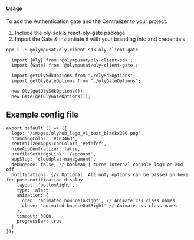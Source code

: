 #### Usage
To add the Authentication gate and the Centralizer to your project:
1. Include the oly-sdk & react-oly-gate package
2. Import the Gate & instantiate it with your branding info and credentials

```
npm i -S @olympusat/oly-client-sdk oly-client-gate
```


```
  import {Oly} from '@olympusat/oly-client-sdk';
  import {Gate} from '@olympusat/oly-client-gate';

  import getOlySdkOptions from "./olySdkOptions";
  import getOlyGateOptions from "./olyGateOptions";

  new Oly(getOlySdkOptions());
  new Gate(getOlyGateOptions());
```

## Example config file

```
export default () => ({
  logo: '/images/olyhub_logo_v1_text_blackx200.png',
  brandingColor: '#103463',
  centralizerAppsIconColor: '#efefef',
  hideAppCentralizer: false,
  profileSettingsLink: '/account',
  appSlug: 'cloudplat-management',
  debugMode: false, // boolean | turns internal console logs on and off
  notifications: {// Optional: All noty options can be passed in here for push notification display
    layout: 'bottomRight',
    type: 'alert',
    animation: {
      open: 'animated bounceInRight', // Animate.css class names
      close: 'animated bounceOutRight' // Animate.css class names
    },
    timeout: 3000,
    progressBar: true
  }
});
```